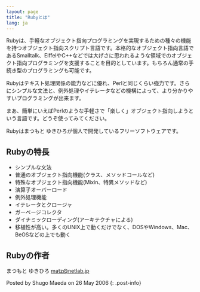 ```yaml
---
layout: page
title: "Rubyとは"
lang: ja
---
```


Rubyは、手軽なオブジェクト指向プログラミングを実現するための種々の機能を持つオブジェクト指向スクリプト言語です。本格的なオブジェクト指向言語であるSmalltalk、EiffelやC++などでは大げさに思われるような領域でのオブジェクト指向プログラミングを支援することを目的としています。もちろん通常の手続き型のプログラミングも可能です。

Rubyはテキスト処理関係の能力などに優れ、Perlと同じくらい強力です。さらにシンプルな文法と、例外処理やイテレータなどの機構によって、より分かりやすいプログラミングが出来ます。

まあ、簡単にいえばPerlのような手軽さで「楽しく」オブジェクト指向しようという言語です。どうぞ使ってみてください。

Rubyはまつもと ゆきひろが個人で開発しているフリーソフトウェアです。

## Rubyの特長

* シンプルな文法
* 普通のオブジェクト指向機能(クラス、メソッドコールなど)
* 特殊なオブジェクト指向機能(Mixin、特異メソッドなど)
* 演算子オーバーロード
* 例外処理機能
* イテレータとクロージャ
* ガーベージコレクタ
* ダイナミックローディング(アーキテクチャによる)
* 移植性が高い。多くのUNIX上で動くだけでなく、DOSやWindows、Mac、BeOSなどの上でも動く

## Rubyの作者

まつもと ゆきひろ [matz@netlab.jp](mailto:matz@netlab.jp)

Posted by Shugo Maeda on 26 May 2006
{: .post-info}


